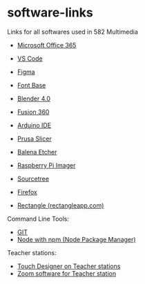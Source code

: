 # software-links

Links for all softwares used in 582 Multimedia

<!-- [Adobe with XD and Aero]() -->

- [Microsoft Office 365](https://www.microsoft.com/en-us/microsoft-365/download-office)
- [VS Code](https://code.visualstudio.com/)
- [Figma](https://www.figma.com/downloads/)
- [Font Base](https://fontba.se/)
- [Blender 4.0](https://www.blender.org/download/)
- [Fusion 360](https://www.autodesk.com/ca-en/products/fusion-360/)
- [Arduino IDE](https://www.arduino.cc/en/software)
- [Prusa Slicer](https://www.prusa3d.com/page/prusaslicer_424/)
- [Balena Etcher](https://etcher.balena.io/#download-etcher)
- [Raspberry Pi Imager](https://www.raspberrypi.com/software/)
- [Sourcetree](https://www.sourcetreeapp.com/)

- [Firefox](https://www.mozilla.org/en-CA/firefox/new/)
- [Rectangle (rectangleapp.com)](https://rectangleapp.com/)

Command Line Tools:

- [GIT](https://git-scm.com/)
- [Node with npm (Node Package Manager)](https://docs.npmjs.com/downloading-and-installing-node-js-and-npm)

Teacher stations:

- [Touch Designer on Teacher stations](https://derivative.ca/download)
- [Zoom software for Teacher station](https://zoom.us/download)
